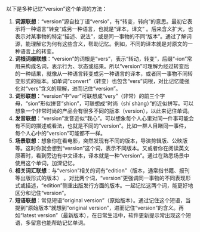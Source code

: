 以下是多种记忆“version”这个单词的方法：
1. **词源联想**：“version”源自拉丁语“versio”，有“转变，转向”的意思。最初它表示将一种语言“转变”成另一种语言，也就是“译本，译文” 。后来含义扩大，也表示对某事物的特定“描述、说法”，或是同一事物的不同“版本”。通过了解词源，能理解它为何有这些含义，帮助记忆。例如，不同的译本就是对原文的一种语言上的转变。
2. **词根词缀联想**：“version”的词根是“vers”，表示“转动，转变”，后缀“-ion”常用来构成名词，表示行为、状态或结果。所以“version”可理解为经过转变后的一种结果，就像从一种语言转变成另一种语言的译本，或者同一事物不同转变形式的版本。如单词“convert”（转变）也包含“vers”词根，对比记忆能强化对“vers”含义的理解，进而记住“version”。
3. **词形联想**：“version”中“ver”可联想成“very”（非常）的前三个字母，“sion”形似拼音“shion”，可联想成“时尚（shí shàng）”的近似拼写。可以想象一个非常时尚的产品会有很多不同的版本（version），以此来记住单词。
4. **发音联想**：“version”发音近似“我心”。可以想象每个人心里对同一件事可能会有不同的描述或看法，也就是不同的“version”。比如一群人目睹同一事件，每个人心中的“version”可能都不一样。
5. **场景联想**：想象你在看电影，突然发现有不同的版本，导演剪辑版、公映版等。这时你就会想到“version”这个词，表示不同版本。又或者你在阅读英文原著时，看到旁边有中文译本，译本就是一种“version”。通过在熟悉场景中使用这个单词，加深记忆。
6. **相关词汇联想**：与“version”相关的词有“edition”（版本，通常指书籍、报刊等出版形式的版本） 。对比两个词，“version”更强调同一事物的不同表现形式或描述，“edition”侧重出版发行方面的版本。一起记忆这两个词，能更好地区分和记住“version”。
7. **短语联想**：常见短语“original version”（原始版本）。通过记住这个短语，当提到“原始版本”就想到“original version”，进而记住“version”的含义。再如“latest version”（最新版本），在日常生活中，软件更新提示常出现这个短语，多留意也能帮助记忆单词。 
